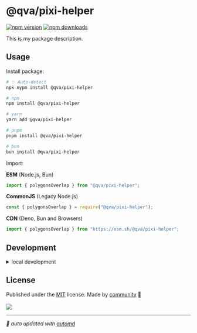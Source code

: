 # @qva/pixi-helper

<!-- automd:badges color=yellow -->

[![npm version](https://img.shields.io/npm/v/@qva/pixi-helper?color=yellow)](https://npmjs.com/package/@qva/pixi-helper)
[![npm downloads](https://img.shields.io/npm/dm/@qva/pixi-helper?color=yellow)](https://npmjs.com/package/@qva/pixi-helper)

<!-- /automd -->

This is my package description.

## Usage

Install package:

<!-- automd:pm-install -->

```sh
# ✨ Auto-detect
npx nypm install @qva/pixi-helper

# npm
npm install @qva/pixi-helper

# yarn
yarn add @qva/pixi-helper

# pnpm
pnpm install @qva/pixi-helper

# bun
bun install @qva/pixi-helper
```

<!-- /automd -->

Import:

<!-- automd:jsimport cjs cdn name="@qva/pixi-helper" imports="polygonsOverlap" -->

**ESM** (Node.js, Bun)

```js
import { polygonsOverlap } from "@qva/pixi-helper";
```

**CommonJS** (Legacy Node.js)

```js
const { polygonsOverlap } = require("@qva/pixi-helper");
```

**CDN** (Deno, Bun and Browsers)

```js
import { polygonsOverlap } from "https://esm.sh/@qva/pixi-helper";
```

<!-- /automd -->

## Development

<details>

<summary>local development</summary>

- Clone this repository
- Install latest LTS version of [Node.js](https://nodejs.org/en/)
- Enable [Corepack](https://github.com/nodejs/corepack) using `corepack enable`
- Install dependencies using `pnpm install`
- Run interactive tests using `pnpm dev`

</details>

## License

<!-- automd:contributors license=MIT -->

Published under the [MIT](https://github.com/qvajs/pixi-lottie/blob/main/LICENSE) license.
Made by [community](https://github.com/qvajs/pixi-lottie/graphs/contributors) 💛
<br><br>
<a href="https://github.com/qvajs/pixi-lottie/graphs/contributors">
<img src="https://contrib.rocks/image?repo=qvajs/pixi-lottie" />
</a>

<!-- /automd -->

<!-- automd:with-automd -->

---

_🤖 auto updated with [automd](https://automd.unjs.io)_

<!-- /automd -->
